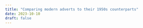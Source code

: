 ```yaml
---
title: "Comparing modern adverts to their 1950s counterparts"
date: 2023-10-10
draft: false
---
```


